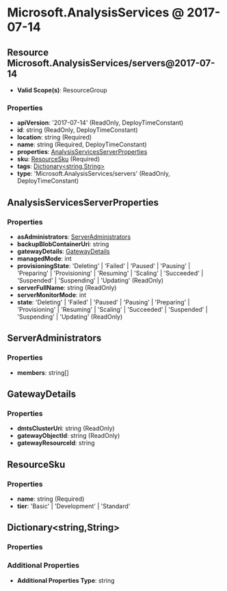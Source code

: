 # Microsoft.AnalysisServices @ 2017-07-14

## Resource Microsoft.AnalysisServices/servers@2017-07-14
* **Valid Scope(s)**: ResourceGroup
### Properties
* **apiVersion**: '2017-07-14' (ReadOnly, DeployTimeConstant)
* **id**: string (ReadOnly, DeployTimeConstant)
* **location**: string (Required)
* **name**: string (Required, DeployTimeConstant)
* **properties**: [AnalysisServicesServerProperties](#analysisservicesserverproperties)
* **sku**: [ResourceSku](#resourcesku) (Required)
* **tags**: [Dictionary<string,String>](#dictionarystringstring)
* **type**: 'Microsoft.AnalysisServices/servers' (ReadOnly, DeployTimeConstant)

## AnalysisServicesServerProperties
### Properties
* **asAdministrators**: [ServerAdministrators](#serveradministrators)
* **backupBlobContainerUri**: string
* **gatewayDetails**: [GatewayDetails](#gatewaydetails)
* **managedMode**: int
* **provisioningState**: 'Deleting' | 'Failed' | 'Paused' | 'Pausing' | 'Preparing' | 'Provisioning' | 'Resuming' | 'Scaling' | 'Succeeded' | 'Suspended' | 'Suspending' | 'Updating' (ReadOnly)
* **serverFullName**: string (ReadOnly)
* **serverMonitorMode**: int
* **state**: 'Deleting' | 'Failed' | 'Paused' | 'Pausing' | 'Preparing' | 'Provisioning' | 'Resuming' | 'Scaling' | 'Succeeded' | 'Suspended' | 'Suspending' | 'Updating' (ReadOnly)

## ServerAdministrators
### Properties
* **members**: string[]

## GatewayDetails
### Properties
* **dmtsClusterUri**: string (ReadOnly)
* **gatewayObjectId**: string (ReadOnly)
* **gatewayResourceId**: string

## ResourceSku
### Properties
* **name**: string (Required)
* **tier**: 'Basic' | 'Development' | 'Standard'

## Dictionary<string,String>
### Properties
### Additional Properties
* **Additional Properties Type**: string


